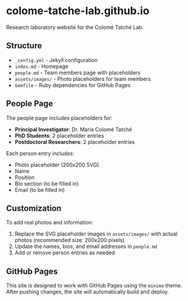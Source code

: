 # colome-tatche-lab.github.io

Research laboratory website for the Colomé Tatché Lab.

## Structure

- `_config.yml` - Jekyll configuration
- `index.md` - Homepage
- `people.md` - Team members page with placeholders
- `assets/images/` - Photo placeholders for team members
- `Gemfile` - Ruby dependencies for GitHub Pages

## People Page

The people page includes placeholders for:
- **Principal Investigator**: Dr. Maria Colomé Tatché
- **PhD Students**: 2 placeholder entries
- **Postdoctoral Researchers**: 2 placeholder entries

Each person entry includes:
- Photo placeholder (200x200 SVG)
- Name
- Position
- Bio section (to be filled in)
- Email (to be filled in)

## Customization

To add real photos and information:
1. Replace the SVG placeholder images in `assets/images/` with actual photos (recommended size: 200x200 pixels)
2. Update the names, bios, and email addresses in `people.md`
3. Add or remove person entries as needed

## GitHub Pages

This site is designed to work with GitHub Pages using the `minima` theme. After pushing changes, the site will automatically build and deploy.

